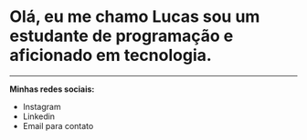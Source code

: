 # Olá, eu me chamo Lucas sou um estudante de programação e aficionado em tecnologia. 
---
**Minhas redes sociais:**
* Instagram
*  Linkedin
*   Email para contato





